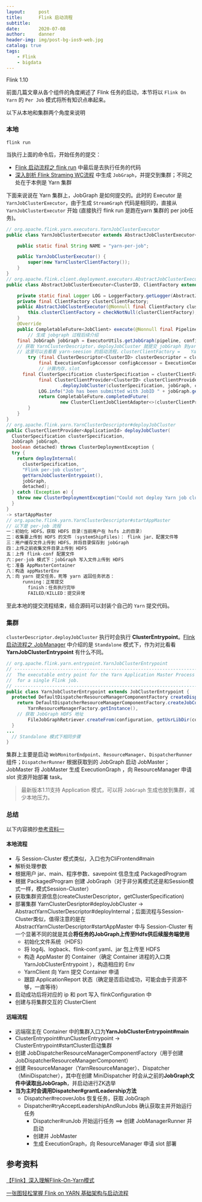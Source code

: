 ```yaml
---
layout:     post
title:      Flink 启动流程
subtitle:   
date:       2020-07-08
author:     danner
header-img: img/post-bg-ios9-web.jpg
catalog: true
tags:
    - Flink
    - bigdata
---
```


Flink 1.10

前面几篇文章从各个组件的角度阐述了 Flink 任务的启动，本节将以 `Flink On Yarn` 的 `Per Job` 模式将所有知识点串起来。

以下从本地和集群两个角度来说明

### 本地

```shell
flink run 
```

当执行上面的命令后，开始任务的提交：

- [Flink 启动流程之 flink run](https://vendanner.github.io/2020/07/02/Flink-启动流程之-flink-run/) 中最后是去执行任务的代码
- [深入剖析 Flink Straming WC流程](https://vendanner.github.io/2020/05/26/深入剖析-Flink-Straming-WC流程/) 中生成 `JobGraph`，并提交到集群；不同之处在于本例是 Yarn 集群

下面来说说在 Yarn 集群上，JobGraph 是如何提交的。此时的 Executor 是 `YarnJobClusterExecutor`，由于生成 `StreamGraph` 代码是相同的，直接从 `YarnJobClusterExecutor` 开始 (直接执行 flink run 是跑在yarn 集群的 per job任务)。

```java
// org.apache.flink.yarn.executors.YarnJobClusterExecutor
public class YarnJobClusterExecutor extends AbstractJobClusterExecutor<ApplicationId, YarnClusterClientFactory> {

	public static final String NAME = "yarn-per-job";

	public YarnJobClusterExecutor() {
		super(new YarnClusterClientFactory());
	}
}
// org.apache.flink.client.deployment.executors.AbstractJobClusterExecutor
public class AbstractJobClusterExecutor<ClusterID, ClientFactory extends ClusterClientFactory<ClusterID>> implements PipelineExecutor {

	private static final Logger LOG = LoggerFactory.getLogger(AbstractJobClusterExecutor.class);
	private final ClientFactory clusterClientFactory;
	public AbstractJobClusterExecutor(@Nonnull final ClientFactory clusterClientFactory) {
		this.clusterClientFactory = checkNotNull(clusterClientFactory);
	}
	@Override
	public CompletableFuture<JobClient> execute(@Nonnull final Pipeline pipeline, @Nonnull final Configuration configuration) throws Exception {
		// 生成 jobgraph 过程后续介绍
    final JobGraph jobGraph = ExecutorUtils.getJobGraph(pipeline, configuration);
    // 获取 YarnClusterDescriptor，deployJobCluster 就提交 jobGraph 到yarn
    // 这里可以去看看 yarn-seesion 的启动流程，clusterClientFactory = 	YarnClusterClientFactory
		try (final ClusterDescriptor<ClusterID> clusterDescriptor = clusterClientFactory.createClusterDescriptor(configuration)) {
			final ExecutionConfigAccessor configAccessor = ExecutionConfigAccessor.fromConfiguration(configuration);
			// 计算内存，slot
      final ClusterSpecification clusterSpecification = clusterClientFactory.getClusterSpecification(configuration);
			final ClusterClientProvider<ClusterID> clusterClientProvider = clusterDescriptor
					.deployJobCluster(clusterSpecification, jobGraph, configAccessor.getDetachedMode());
			LOG.info("Job has been submitted with JobID " + jobGraph.getJobID());
			return CompletableFuture.completedFuture(
					new ClusterClientJobClientAdapter<>(clusterClientProvider, jobGraph.getJobID()));
		}
	}
}
// org.apache.flink.yarn.YarnClusterDescriptor#deployJobCluster
public ClusterClientProvider<ApplicationId> deployJobCluster(
  ClusterSpecification clusterSpecification,
  JobGraph jobGraph,
  boolean detached) throws ClusterDeploymentException {
  try {
    return deployInternal(
      clusterSpecification,
      "Flink per-job cluster",
      getYarnJobClusterEntrypoint(),
      jobGraph,
      detached);
  } catch (Exception e) {
    throw new ClusterDeploymentException("Could not deploy Yarn job cluster.", e);
  }
}
-> startAppMaster
// org.apache.flink.yarn.YarnClusterDescriptor#startAppMaster
// 以下是 per-job 流程
一：初始化 HDFS，获取 HDFS 目录(当前用户在 hsfs 上的目录)
二：收集要上传到 HDFS 的文件 (systemShipFiles)： flink jar、配置文件等
三：用户缓存文件上传到 HDFS，并将目录保存到 jobGraph
四：上传之前收集文件目录上传到 HDFS
五：上传 flink-conf 配置文件
六：per-job 模式下：jobGraph 写入文件上传到 HDFS
七：准备 AppMasterContainer
八：构造 appMasterEnv
九：向 yarn 提交任务，死等 yarn 返回任务状态：
	  running：正常提交
		finish：任务执行完毕
		FAILED/KILLED：提交异常
```

至此本地的提交流程结束，结合源码可以封装个自己的 `Yarn` 提交代码。

### 集群

`clusterDescriptor.deployJobCluster` 执行时会执行 **ClusterEntrypoint**。[Flink 启动流程之 JobManager](https://vendanner.github.io/2020/06/04/Flink-启动流程之-JobManager/) 中介绍的是 `Standalone` 模式下，作为对比看看 **YarnJobClusterEntrypoint** 有什么不同。

```java
// org.apache.flink.yarn.entrypoint.YarnJobClusterEntrypoint
// ------------------------------------------------------------------------
//  The executable entry point for the Yarn Application Master Process
//  for a single Flink job.
// ------------------------------------------------------------------------
public class YarnJobClusterEntrypoint extends JobClusterEntrypoint {
  protected DefaultDispatcherResourceManagerComponentFactory createDispatcherResourceManagerComponentFactory(Configuration configuration) throws IOException {
	return DefaultDispatcherResourceManagerComponentFactory.createJobComponentFactory(
		YarnResourceManagerFactory.getInstance(),
    // 获取 JobGraph HDFS 地址
		FileJobGraphRetriever.createFrom(configuration, getUsrLibDir(configuration)));
  }
...
  // Standalone 模式下相同步骤
}
```

集群上主要是启动 `WebMonitorEndpoint`、`ResourceManager`、`DispatcherRunner` 组件；`DispatcherRunner` 根据获取到的 JobGraph 启动 JobMaster；JobMaster 将 JobMaster 生成 ExecutionGraph ，向 ResourceManager 申请 slot 资源开始部署 task。



> 最新版本1.11支持 Application 模式，可以将 `JobGraph` 生成也放到集群，减少本地压力。

### 总结

以下内容摘抄[参考资料一](https://www.cnblogs.com/leesf456/p/11136344.html)

#### 本地流程

- 与 Session-Cluster 模式类似，入口也为CliFrontend#main
- 解析处理参数
- 根据用户 jar、main、程序参数、savepoint 信息生成 PackagedProgram
- 根据 PackagedProgram 创建 JobGraph（对于非分离模式还是和Session模式一样，模式Session-Cluster）
- 获取集群资源信息(createClusterDescriptor，getClusterSpecification)
- 部署集群 YarnClusterDesriptor#deployJobCluster -> AbstractYarnClusterDescriptor#deployInternal；后面流程与Session-Cluster类似，值得注意的是在 AbstractYarnClusterDescriptor#startAppMaster 中与 Session-Cluster 有一个显著不同的就是其会**将任务的JobGraph上传至Hdfs供后续服务端使用**
  - 初始化文件系统（HDFS）
  - 将 log4j、logback、flink-conf.yaml、jar 包上传至 HDFS
  - 构造 AppMaster 的 Container（确定 Container 进程的入口类 YarnJobClusterEntrypoint ），构造相应的 Env
  - YarnClient 向 Yarn 提交 Container 申请
  - 跟踪 ApplicationReport 状态（确定是否启动成功，可能会由于资源不够，一直等待）
- 启动成功后将对应的 ip 和 port 写入 flinkConfiguration 中
- 创建与将集群交互的 ClusterClient

#### 远端流程

- 远端宿主在 Container 中的集群入口为**YarnJobClusterEntrypoint#main**
- ClusterEntrypoint#runClusterEntrypoint -> ClusterEntrypoint#startCluster启动集群
- 创建 JobDispatcherResourceManagerComponentFactory（用于创建JobDispatcherResourceManagerComponent）
- 创建 ResourceManager（YarnResourceManager）、Dispatcher（MiniDispatcher），其中在创建 MiniDispatcher 时会从之前的**JobGraph文件中读取出JobGraph**，并启动进行ZK选举
- **当为主时会调用Dispatcher#grantLeadership方法**
  - Dispatcher#recoverJobs 恢复任务，获取 JobGraph
  - Dispatcher#tryAcceptLeadershipAndRunJobs 确认获取主并开始运行任务
    - Dispatcher#runJob 开始运行任务 ==> 创建 JobManagerRunner 并启动
    - 创建并 JobMaster
    - 生成 ExecutionGraph，向 ResourceManager 申请 slot 部署



## 参考资料

[【Flink】深入理解Flink-On-Yarn模式](https://www.cnblogs.com/leesf456/p/11136344.html)

[一张图轻松掌握 Flink on YARN 基础架构与启动流程](https://mp.weixin.qq.com/s?__biz=MzIxMTE0ODU5NQ==&mid=2650238685&idx=2&sn=b023313ecbaf30d9a66e75636c6dfa7a&scene=19#wechat_redirect)